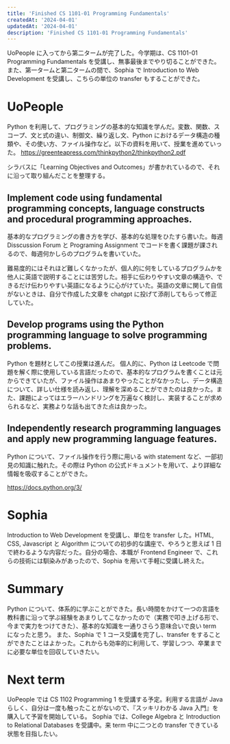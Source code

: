 ```yaml
---
title: 'Finished CS 1101-01 Programming Fundamentals'
createdAt: '2024-04-01'
updatedAt: '2024-04-01'
description: 'Finished CS 1101-01 Programming Fundamentals'
---
```


UoPeople に入ってから第二タームが完了した。今学期は、CS 1101-01 Programming Fundamentals を受講し、無事最後までやり切ることができた。また、第一タームと第二タームの間で、Sophia で Introduction to Web Development を受講し、こちらの単位の transfer もすることができた。

# UoPeople

Python を利用して、プログラミングの基本的な知識を学んだ。変数、関数、スコープ、文と式の違い、制御文、繰り返し文、Python におけるデータ構造の種類や、その使い方、ファイル操作など。以下の資料を用いて、授業を進めていった。
https://greenteapress.com/thinkpython2/thinkpython2.pdf

シラバスに「Learning Objectives and Outcomes」が書かれているので、それに沿って取り組んだことを整理する。

## Implement code using fundamental programming concepts, language constructs and procedural programming approaches.

基本的なプログラミングの書き方を学び、基本的な処理をひたすら書いた。毎週 Disscussion Forum と Programing Assignment でコードを書く課題が課されるので、毎週何かしらのプログラムを書いていた。

難易度的にはそれほど難しくなかったが、個人的に何をしているプログラムかを他人に英語で説明することには苦労した。相手に伝わりやすい文章の構造や、できるだけ伝わりやすい英語になるように心がけていた。英語の文章に関して自信がないときは、自分で作成した文章を chatgpt に投げて添削してもらって修正していた。

## Develop programs using the Python programming language to solve programming problems.

Python を題材としてこの授業は進んだ。
個人的に、Python は Leetcode で問題を解く際に使用している言語だったので、基本的なプログラムを書くことは元からできていたが、ファイル操作はあまりやったことがなかったし、データ構造について、詳しい仕様を読み返し、理解を深めることができたのは良かった。また、課題によってはエラーハンドリングを万遍なく検討し、実装することが求められるなど、実務よりな話も出てきた点は良かった。

## Independently research programming languages and apply new programming language features.

Python について、ファイル操作を行う際に用いる with statement など、一部初見の知識に触れた。その際は Python の公式ドキュメントを用いて、より詳細な情報を吸収することができた。

https://docs.python.org/3/

# Sophia

Introduction to Web Development を受講し、単位を transfer した。HTML, CSS, Javascript と Algorithm についての初歩的な講座で、やろうと思えば 1 日で終わるような内容だった。自分の場合、本職が Frontend Engineer で、これらの技術には馴染みがあったので、Sophia を用いて手軽に受講し終えた。

# Summary

Python について、体系的に学ぶことができた。長い時間をかけて一つの言語を教科書に沿って学ぶ経験をあまりしてこなかったので（実務で叩き上げる形で、今まで実力をつけてきた）、基本的な知識を一通りさらう意味合いで良い term になったと思う。
また、Sophia で 1 コース受講を完了し、transfer をすることができたことはよかった。これからも効率的に利用して、学習しつつ、卒業までに必要な単位を回収していきたい。

# Next term

UoPeople では CS 1102 Programming 1 を受講する予定。利用する言語が Java らしく、自分は一度も触ったことがないので、『スッキリわかる Java 入門』を購入して予習を開始している。
Sophia では、College Algebra と Introduction to Relational Databases を受講中。来 term 中に二つとの transfer できている状態を目指したい。
